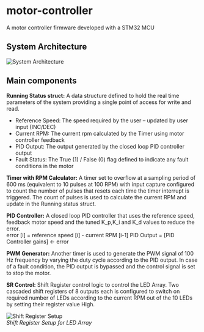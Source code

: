 # motor-controller
A motor controller firmware developed with a STM32 MCU
## System Architecture 
![System Architecture](https://github.com/user-attachments/assets/416b318d-2818-4d5c-865c-c8d325d4e588)

## Main components 
**Running Status struct:** A data structure defined to hold the real time parameters of the system providing a single point of access for write and read.  
- Reference Speed: The speed required by the user – updated by user input (INC/DEC)
- Current RPM: The current rpm calculated by the Timer using motor controller feedback
- PID Output: The output generated by the closed loop PID controller output
- Fault Status: The True (1) / False (0) flag defined to indicate any fault conditions in the motor

**Timer with RPM Calculator:** A timer set to overflow at a sampling period of 600 ms (equivalent to 10 pulses at 100 RPM) with input capture configured to count the number of pulses that resets each time the timer interrupt is triggered. The count of pulses is used to calculate the current RPM and update in the Running status struct.  

**PID Controller:** A closed loop PID controller that uses the reference speed, feedback motor speed and the tuned K_p,K_i  and K_d values to reduce the error.  
	error [i] = reference speed [i] - current RPM [i-1]
	PID Output = [PID Controller gains] ← error  
 
**PWM Generator:** Another timer is used to generate the PWM signal of 100 Hz frequency by varying the duty cycle according to the PID output. In case of a fault condition, the PID output is bypassed and the control signal is set to stop the motor.  

**SR Control:** Shift Register control logic to control the LED Array. Two cascaded shift registers of 8 outputs each is configured to switch on required number of LEDs according to the current RPM out of the 10 LEDs by setting their register value High.

![Shift Register Setup](https://github.com/user-attachments/assets/a2ee83d4-e966-4436-a987-0404ba86100f)  
_Shift Register Setup for LED Array_

